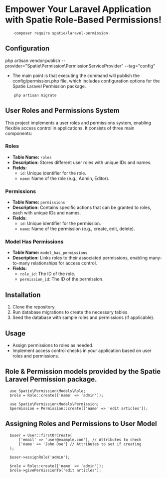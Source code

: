 # Empower Your Laravel Application with Spatie Role-Based Permissions!

```
    composer require spatie/laravel-permission
```
## Configuration

php artisan vendor:publish --provider="Spatie\Permission\PermissionServiceProvider" --tag="config"

- The main point is that executing the command will publish the config/permission.php file, which includes configuration options for the Spatie Laravel Permission package.

```
    php artisan migrate
```

## User Roles and Permissions System

This project implements a user roles and permissions system, enabling flexible access control in applications. It consists of three main components:

### Roles

- **Table Name:** `roles`
- **Description:** Stores different user roles with unique IDs and names.
- **Fields:**
  - `id`: Unique identifier for the role.
  - `name`: Name of the role (e.g., Admin, Editor).

### Permissions

- **Table Name:** `permissions`
- **Description:** Contains specific actions that can be granted to roles, each with unique IDs and names.
- **Fields:**
  - `id`: Unique identifier for the permission.
  - `name`: Name of the permission (e.g., create, edit, delete).

### Model Has Permissions

- **Table Name:** `model_has_permissions`
- **Description:** Links roles to their associated permissions, enabling many-to-many relationships for access control.
- **Fields:**
  - `role_id`: The ID of the role.
  - `permission_id`: The ID of the permission.

## Installation

1. Clone the repository.
2. Run database migrations to create the necessary tables.
3. Seed the database with sample roles and permissions (if applicable).

## Usage

- Assign permissions to roles as needed.
- Implement access control checks in your application based on user roles and permissions.

## Role & Permission models provided by the Spatie Laravel Permission package.

```
  use Spatie\Permission\Models\Role;
  $role = Role::create(['name' => 'admin']);
```

```
  use Spatie\Permission\Models\Permission;
  $permission = Permission::create(['name' => 'edit articles']);
```


## Assigning Roles and Permissions to User Model

```
  $user = User::firstOrCreate(
      ['email' => 'user@example.com'], // Attributes to check
      ['name' => 'John Doe'] // Attributes to set if creating
  );

  $user->assignRole('admin');

```

```
  $role = Role::create(['name' => 'admin']);
  $role->givePermissionTo('edit articles');
```



